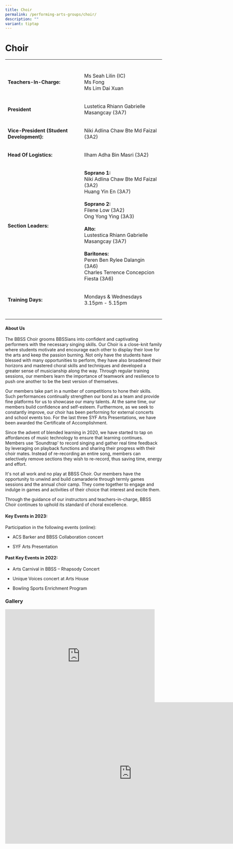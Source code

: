 ```yaml
---
title: Choir
permalink: /performing-arts-groups/choir/
description: ""
variant: tiptap
---
```

<h1>Choir</h1><table><tbody><tr><th rowspan="1" colspan="1"><p></p></th><th rowspan="1" colspan="1"><p></p></th></tr><tr><td rowspan="1" colspan="1"><p><strong>Teachers-In-Charge:</strong></p></td><td rowspan="1" colspan="1"><p>Ms Seah Lilin (IC)<br>Ms Fong <br>Ms Lim Dai Xuan</p></td></tr><tr><td rowspan="1" colspan="1"><p><strong>President</strong></p></td><td rowspan="1" colspan="1"><p>Lustetica Rhiann Gabrielle Masangcay (3A7)</p></td></tr><tr><td rowspan="1" colspan="1"><p><strong>Vice-President (Student Development):</strong></p></td><td rowspan="1" colspan="1"><p>Niki Adlina Chaw Bte Md Faizal (3A2)</p></td></tr><tr><td rowspan="1" colspan="1"><p><strong>Head Of Logistics:</strong></p></td><td rowspan="1" colspan="1"><p>Ilham Adha Bin Masri (3A2)</p></td></tr><tr><td rowspan="1" colspan="1"><p><strong>Section Leaders:</strong></p></td><td rowspan="1" colspan="1"><p><strong>Soprano 1:</strong><br>Niki Adlina Chaw Bte Md Faizal (3A2)<br>Huang Yin En (3A7)<br><br><strong>Soprano 2:</strong><br>Filene Low (3A2)<br>Ong Yong Ying (3A3)<br><br><strong>Alto:</strong><br>Lustestica Rhiann Gabrielle Masangcay (3A7)<br><br><strong>Baritones:</strong><br>Peren Ben Rylee Dalangin (3A6)<br>Charles Terrence Concepcion Fiesta (3A6)</p></td></tr><tr><td rowspan="1" colspan="1"><p><strong>Training Days:</strong><br></p></td><td rowspan="1" colspan="1"><p>Mondays &amp; Wednesdays<br>3.15pm - 5.15pm</p></td></tr><tr><td rowspan="1" colspan="1"><p></p></td><td rowspan="1" colspan="1"><p></p></td></tr></tbody></table><h4>About Us</h4><p>The BBSS Choir grooms BBSSians into confident and captivating performers with the necessary singing skills. Our Choir is a close-knit family where students motivate and encourage each other to display their love for the arts and keep the passion burning. Not only have the students have blessed with many opportunities to perform, they have also broadened their horizons and mastered choral skills and techniques and developed a greater sense of musicianship along the way. Through regular training sessions, our members learn the importance of teamwork and resilience to push one another to be the best version of themselves.</p><p>Our members take part in a number of competitions to hone their skills. Such performances continually strengthen our bond as a team and provide fine platforms for us to showcase our many talents. At the same time, our members build confidence and self-esteem. Furthermore, as we seek to constantly improve, our choir has been performing for external concerts and school events too. For the last three SYF Arts Presentations, we have been awarded the Certificate of Accomplishment.</p><p>Since the advent of blended learning in 2020, we have started to tap on affordances of music technology to ensure that learning continues. Members use 'Soundtrap' to record singing and gather real time feedback by leveraging on playback functions and sharing their progress with their choir mates. Instead of re-recording an entire song, members can selectively remove sections they wish to re-record, thus saving time, energy and effort.</p><p>It's not all work and no play at BBSS Choir. Our members have the opportunity to unwind and build camaraderie through termly games sessions and the annual choir camp. They come together to engage and indulge in games and activities of their choice that interest and excite them.</p><p>Through the guidance of our instructors and teachers-in-charge, BBSS Choir continues to uphold its standard of choral excellence.</p><h4>Key Events in 2023:</h4><p>Participation in the following events (online):</p><ul data-tight="true" class="tight"><li><p>ACS Barker and BBSS Collaboration concert</p></li><li><p>SYF Arts Presentation</p></li></ul><h4>Past Key Events in 2022:</h4><ul data-tight="true" class="tight"><li><p>Arts Carnival in BBSS – Rhapsody Concert</p></li><li><p>Unique Voices concert at Arts House</p></li><li><p>Bowling Sports Enrichment Program</p></li></ul><h3>Gallery</h3><div class="iframe-wrapper"><iframe height="299" width="480" allowfullscreen="true" frameborder="0" src="https://docs.google.com/presentation/d/e/2PACX-1vShIpkTeqbE32GEU5OMPxFpWoRwsd1UqDXU3CGjfVSu3yZgn9R6EVKZA9MJq2vwKUJGekTKsSY4VCG4/embed?start=true&amp;loop=true&amp;delayms=3000"></iframe></div><div class="iframe-wrapper"><iframe height="455" width="812" allowfullscreen="true" frameborder="0" src="https://www.youtube.com/embed/1KsTJ8TH4v8"></iframe></div><p></p>